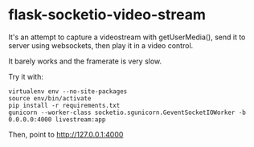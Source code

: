 flask-socketio-video-stream
===========================

It's an attempt to capture a videostream with getUserMedia(), send it to server using websockets, then play it in a video control.

It barely works and the framerate is very slow.

Try it with:
```
virtualenv env --no-site-packages
source env/bin/activate
pip install -r requirements.txt
gunicorn --worker-class socketio.sgunicorn.GeventSocketIOWorker -b 0.0.0.0:4000 livestream:app
```

Then, point to http://127.0.0.1:4000
